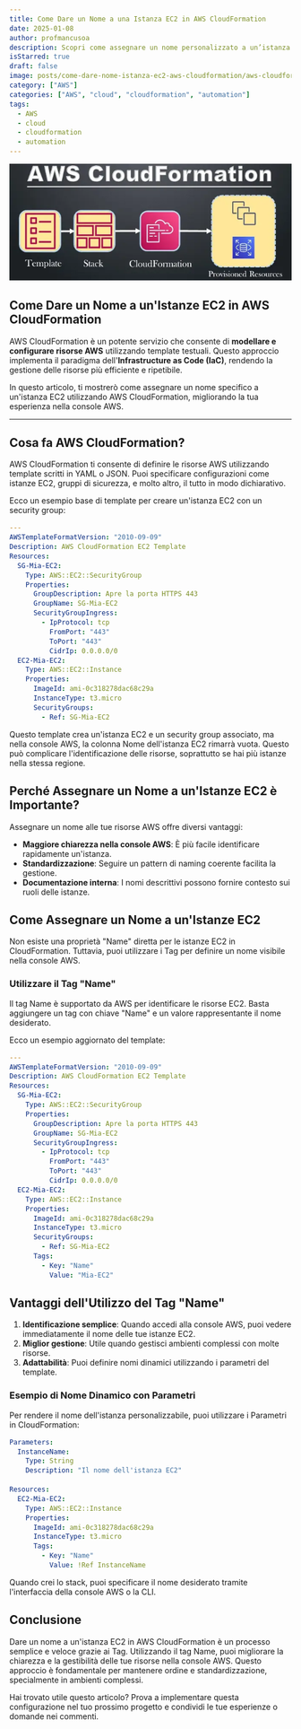 ```yaml
---
title: Come Dare un Nome a una Istanza EC2 in AWS CloudFormation
date: 2025-01-08
author: profmancusoa
description: Scopri come assegnare un nome personalizzato a un’istanza EC2 in AWS CloudFormation usando il tag “Name”. Segui la guida completa con esempi pratici in YAML per migliorare l’identificazione e la gestione delle tue risorse AWS in modo semplice ed efficace.
isStarred: true
draft: false
image: posts/come-dare-nome-istanza-ec2-aws-cloudformation/aws-cloudformation-infrastructure-as-code.webp
category: ["AWS"]
categories: ["AWS", "cloud", "cloudformation", "automation"]
tags:
  - AWS
  - cloud
  - cloudformation
  - automation
---
```


![aws cloudformation infrastructure as code](aws-cloudformation-infrastructure-as-code.webp)

## Come Dare un Nome a un'Istanze EC2 in AWS CloudFormation

AWS CloudFormation è un potente servizio che consente di **modellare e configurare risorse AWS** utilizzando template testuali. Questo approccio implementa il paradigma dell'**Infrastructure as Code (IaC)**, rendendo la gestione delle risorse più efficiente e ripetibile.

In questo articolo, ti mostrerò come assegnare un nome specifico a un'istanza EC2 utilizzando AWS CloudFormation, migliorando la tua esperienza nella console AWS.

---

## **Cosa fa AWS CloudFormation?**

AWS CloudFormation ti consente di definire le risorse AWS utilizzando template scritti in YAML o JSON. Puoi specificare configurazioni come istanze EC2, gruppi di sicurezza, e molto altro, il tutto in modo dichiarativo.

Ecco un esempio base di template per creare un'istanza EC2 con un security group:

```yaml
---
AWSTemplateFormatVersion: "2010-09-09"
Description: AWS CloudFormation EC2 Template
Resources:
  SG-Mia-EC2:
    Type: AWS::EC2::SecurityGroup
    Properties:
      GroupDescription: Apre la porta HTTPS 443
      GroupName: SG-Mia-EC2
      SecurityGroupIngress:
        - IpProtocol: tcp
          FromPort: "443"
          ToPort: "443"
          CidrIp: 0.0.0.0/0
  EC2-Mia-EC2:
    Type: AWS::EC2::Instance
    Properties:
      ImageId: ami-0c318278dac68c29a
      InstanceType: t3.micro
      SecurityGroups:
        - Ref: SG-Mia-EC2
```

Questo template crea un'istanza EC2 e un security group associato, ma nella console AWS, la colonna Nome dell'istanza EC2 rimarrà vuota. Questo può complicare l'identificazione delle risorse, soprattutto se hai più istanze nella stessa regione.

## Perché Assegnare un Nome a un'Istanze EC2 è Importante?

Assegnare un nome alle tue risorse AWS offre diversi vantaggi:

- **Maggiore chiarezza nella console AWS**: È più facile identificare rapidamente un'istanza.
- **Standardizzazione**: Seguire un pattern di naming coerente facilita la gestione.
- **Documentazione interna**: I nomi descrittivi possono fornire contesto sui ruoli delle istanze.

## Come Assegnare un Nome a un'Istanze EC2

Non esiste una proprietà "Name" diretta per le istanze EC2 in CloudFormation. Tuttavia, puoi utilizzare i Tag per definire un nome visibile nella console AWS.

### Utilizzare il Tag "Name"

Il tag Name è supportato da AWS per identificare le risorse EC2. Basta aggiungere un tag con chiave "Name" e un valore rappresentante il nome desiderato.

Ecco un esempio aggiornato del template:

```yaml
---
AWSTemplateFormatVersion: "2010-09-09"
Description: AWS CloudFormation EC2 Template
Resources:
  SG-Mia-EC2:
    Type: AWS::EC2::SecurityGroup
    Properties:
      GroupDescription: Apre la porta HTTPS 443
      GroupName: SG-Mia-EC2
      SecurityGroupIngress:
        - IpProtocol: tcp
          FromPort: "443"
          ToPort: "443"
          CidrIp: 0.0.0.0/0
  EC2-Mia-EC2:
    Type: AWS::EC2::Instance
    Properties:
      ImageId: ami-0c318278dac68c29a
      InstanceType: t3.micro
      SecurityGroups:
        - Ref: SG-Mia-EC2
      Tags:
        - Key: "Name"
          Value: "Mia-EC2"
```

## Vantaggi dell'Utilizzo del Tag "Name"

1. **Identificazione semplice**: Quando accedi alla console AWS, puoi vedere immediatamente il nome delle tue istanze EC2.
2. **Miglior gestione**: Utile quando gestisci ambienti complessi con molte risorse.
3. **Adattabilità**: Puoi definire nomi dinamici utilizzando i parametri del template.

### Esempio di Nome Dinamico con Parametri

Per rendere il nome dell'istanza personalizzabile, puoi utilizzare i Parametri in CloudFormation:

```yaml
Parameters:
  InstanceName:
    Type: String
    Description: "Il nome dell'istanza EC2"

Resources:
  EC2-Mia-EC2:
    Type: AWS::EC2::Instance
    Properties:
      ImageId: ami-0c318278dac68c29a
      InstanceType: t3.micro
      Tags:
        - Key: "Name"
          Value: !Ref InstanceName
```

Quando crei lo stack, puoi specificare il nome desiderato tramite l'interfaccia della console AWS o la CLI.

## Conclusione

Dare un nome a un'istanza EC2 in AWS CloudFormation è un processo semplice e veloce grazie ai Tag. Utilizzando il tag Name, puoi migliorare la chiarezza e la gestibilità delle tue risorse nella console AWS. Questo approccio è fondamentale per mantenere ordine e standardizzazione, specialmente in ambienti complessi.

Hai trovato utile questo articolo? Prova a implementare questa configurazione nel tuo prossimo progetto e condividi le tue esperienze o domande nei commenti.
